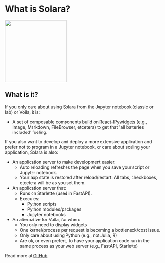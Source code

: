 # What is Solara?


<img src="https://user-images.githubusercontent.com/1765949/159178788-2c20214d-d4fe-42cd-a28e-7097ce37c904.svg" height="200px"/>

## What is it?

If you only care about using Solara from the Jupyter notebook (classic or lab) or Voila, it is:

   * A set of composable components build on [React-IPywidgets](https://github.com/widgetti/react-ipywidgets) (e.g., Image, Markdown, FileBrowser, etcetera) to get that 'all batteries included' feeling.


If you also want to develop and deploy a more extensive application and prefer not to program in a Jupyter notebook, or care about scaling your application, Solara is also:

   * An application server to make development easier:
       * Auto reloading refreshes the page when you save your script or Jupyter notebook.
       * Your app state is restored after reload/restart: All tabs, checkboxes, etcetera will be as you set them.
   * An application server that:
      * Runs on Starlette (used in FastAPI).
      * Executes:
         * Python scripts
         * Python modules/packages
         * Jupyter notebooks
   * An alternative for Voila, for when:
     * You only need to display widgets
     * One kernel/process per request is becoming a bottleneck/cost issue.
     * Only care about using Python (e.g., not Julia, R)
     * Are ok, or even prefers, to have your application code run in the same process as your web server (e.g., FastAPI, Starlette)

Read more at [GitHub](http://github.com/widgetti/solara/)

